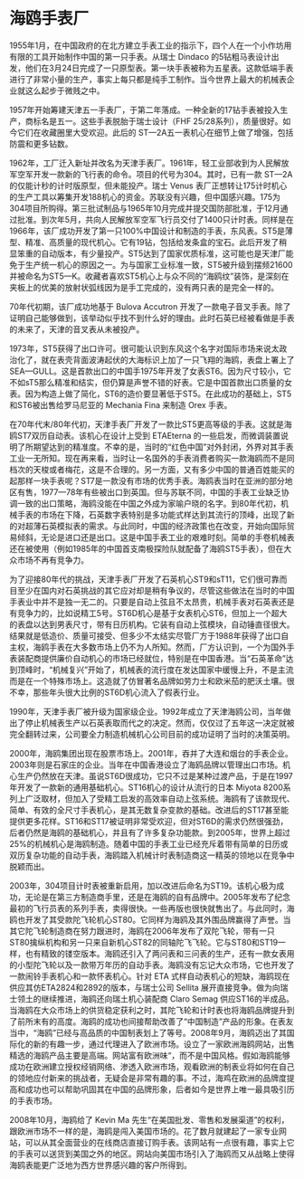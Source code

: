 # 海鸥手表厂  
1955年1月，在中国政府的在北方建立手表工业的指示下，四个人在一个小作坊用有限的工具开始制作中国的第一只手表。从瑞士 Dindaco 的5钻粗马表设计出发，他们在3月24日完成了一只原型表。第一块手表被称为五星表。这款低端手表进行了非常小量的生产，事实上每只都是纯手工制作。当今世界上最大的机械表企业就这么起步于微贱之中。  

1957年开始筹建天津五一手表厂，于第二年落成。一种全新的17钻手表被投入生产，商标名是五一。这些手表脱胎于瑞士设计（FHF 25/28系列），质量很好。如今它们在收藏圈里大受欢迎。此后的 ST—2A五一表机心在细节上做了增强，包括防震和更多钻数。  

1962年，工厂迁入新址并改名为天津手表厂。1961年，轻工业部收到为人民解放军空军开发一款新的飞行表的命令。项目的代号为304。其时，已有一款 ST—2A的仅能计秒的计时版原型，但未能投产。瑞士 Venus 表厂正想转让175计时机心的生产工具以筹集开发188机心的资金。苏联没有兴趣，但中国感兴趣。175为304项目所购得。第三批试制品与1965年10月完成并提交国防部批准，于12月通过批准。到次年5月，共向人民解放军空军飞行员交付了1400只计时表。同样是在1966年，该厂成功开发了第一只100%中国设计和制造的手表，东风表。ST5是薄型、精准、高质量的现代机心。它有19钻，包括给发条盒的宝石。此后开发了稍显笨重的自动版本，有少量投产。ST5达到了国家优质标准，这可能也是天津厂能免于生产统一机心的原因之一。为与国家工业标准一致，ST5被升级到摆频21600并被命名为ST5—K。收藏者喜欢ST5机心上与众不同的“海鸥纹”装饰，是深刻在夹板上的优美的放射状弧线因为是手工完成的，没有两只表的是完全一样的。  

70年代初期，该厂成功地基于 Bulova Accutron 开发了一款电子音叉手表。除了证明自己能够做到，该举动似乎找不到什么好的理由。此时石英已经被看做是手表的未来了，天津的音叉表从未被投产。  

1973年，ST5获得了出口许可。很可能认识到东风这个名字对国际市场来说太政治化了，就在表壳背面波涛起伏的大海标识上加了一只飞翔的海鸥，表盘上署上了 SEA—GULL。这是首款出口的中国手1975年开发了女表ST6。因为尺寸较小，它不如sT5那么精准和结实，但仍算是声誉不错的好表。它是中国首款出口质量的女表。因为构造上做了简化，ST6的造价要显著低于ST5。在此成功的基础上，ST5和ST6被出售给罗马尼亚的 Mechania Fina 来制造 Orex 手表。  

在70年代末/80年代初，天津手表厂开发了一款比ST5更高等级的手表。这就是海鸥ST7双历自动表。该机心在设计上受到 ETAEterna 的一些启发，而微调装置说明了所期望达到的精准度。不幸的是，当时的“红色中国”对外封闭，外界对其手表工业一无所知。现在再来看，当时让一名国外的手表消费者购买一款海鸥而不是同档次的天梭或者梅花，这是不合理的。另一方面，又有多少中国的普通百姓能买的起那样一块手表呢？ST7是一款没有市场的优秀手表。海鸥表当时在亚洲的部分地区有售，1977—78年有些被出口到英国。但与苏联不同，中国的手表工业缺乏协调一致的出口策略，海鸥没能在中国之外成为家喻户晓的名字。到80年代初，机械手表的市场在下降，石英数字表特别是多功能式样达到其流行的顶峰，出现了新的对超薄石英模拟表的需求。与此同时，中国的经济政策也在改变，开始向国际贸易倾斜，无论是进口还是出口。这是中国手表工业的艰难时刻。简单的手卷机械表还在被使用（例如1985年的中国首支南极探险队就配备了海鸥ST5手表），但在大众市场不再有竞争力。  

为了迎接80年代的挑战，天津手表厂开发了石英机心ST9和sT11，它们很可靠而目至少在国内对石英挑战的其它应对却是稍有争议的，尽管这些做法在当时的中国手表业中并不是独一无二的。只要是自动上弦且不太昂贵，机械手表对石英表还是有竞争力的，比如说精工5号。ST6D机心是基于女表机心ST6，但加上一个超大的表盘以达到男表尺寸，带有日历机构。它装有自动上弦模块，自动锤直径很大。结果就是低造价、质量可接受、但多少不太结实尽管厂方于1988年获得了出口自主权，海鸥手表在大多数市场上仍不为人所知。然而，厂方认识到，一个为国外手表装配商提供廉价自动机心的市场已经就位，特别是在中国香港。当“石英革命”达到顶峰时，“机械复兴”开始了，机械表的流行度在发达国家中缓慢上升，不是主流而是在一个特殊市场上。这造就了仿冒著名品牌如劳力士和欧米茄的肥沃土壤。很不幸，那些年头很大比例的ST6D机心流入了假表行业。  

1990年，天津手表厂被升级为国家级企业。1992年成立了天津海鸥公司，当年做出了停止机械表生产以石英表取而代之的决定。然而，仅仅过了五年这一决定就被完全翻转过来，公司要全力制造机械机心公司目前的成功证明了当时的决策英明。  

2000年，海鸥集团出现在股票市场上。2001年，吞并了大连和烟台的手表企业。2003年则是石家庄的企业。当年在中国香港设立了海鸥品牌以管理出口市场。机心生产仍然放在天津。虽说ST6D很成功，它只不过是某种过渡产品，于是在1997年开发了一款新的通用基础机心。ST16机心的设计从流行的日本 Miyota 8200系列上广泛取材，但加入了受精工启发的高效率自动上弦系统。海鸥有了该款现代、简单、有效的全尺寸手表机心，是其无数复杂变款的基础。改进后的ST17甚至能提供更多花样。ST16和ST17被证明非常受欢迎，但对ST6D的需求仍然很强劲，后者仍然是海鸥的基础机心，并且有了许多复杂功能款。到2005年，世界上超过25%的机械机心是海鸥制造。随着中国的手表工业已经充斥着带有简单的日历或双历复杂功能的自动手表，海鸥踏入机械计时表制造商这一精英的领地以在竞争中脱颖而出。  

2003年，304项目计时表被重新启用，加以改进后命名为ST19。该机心极为成功，无论是在第三方制造商手里，还是在海鸥的自有品牌中。2005年发布了纪念最初的飞行员表的系列手表，卖得很快。一些再版也很快就售出了。与此同时，海鸥也开发了其受款陀飞轮机心ST80。它同样为海鸥及其外围品牌赢得了声誉。当其它陀飞轮制造商在努力跟进时，海鸥在2006年发布了双陀飞轮，带有一只ST80擒纵机构和另一只来自新机心ST82的同轴陀飞飞轮。它与ST80和ST19一样，也有精致的镂空版本。海鸥还引入了两问表和三问表的生产，还有一款女表用的小型陀飞轮以及一款带万年历的自动手表。海鸥没有忘记大众市场，它也开发了一款闹铃手表机心和一款怀表机心。针对 ETA 式样自动表机心的短缺，海鸥现在供应其仿ETA2824和2892的版本，与瑞士公司 Sellita 展开直接竞争。做为向瑞士领土的继续推进，海鸥还向瑞土机心装配商 Claro Semag 供应ST16的半成品。当海鸥在大众市场上的供货稳定获利之时，其陀飞轮和计时表也将海鸥品牌提升到了前所末有的高度。海鸥的成功也间接帮助改善了“中国制造”产品的形象。在表友当中，“海鸥”已经与高品质的中国制表划上了等号。2008年9月，海鸥迈出了其国际化的新的有趣一步，通过代理进入了欧洲市场。设立了一家欧洲海鸥网站，出售精选的海鸥产品主要是高端。网站富有欧洲味“，而不是中国风格。假如海鸥能够成功在欧洲建立授权经销网络、渗透入欧洲市场，观看欧洲的制表业将如何在自己的领地应付新来的挑战者，无疑会是非常有趣的事。不过，海鸡在欧洲的品牌度提高和成功也可以帮助巩固其在中国的品牌形象，后者如今是世界上唯一最具吸引历的手表市场。  

2008年10月，海鸥给了 Kevin Ma 先生“在美国批发、零售和发展渠道”的权利，跟欧洲市场不一样的是，海鸥是闯入美国市场的。花了数月就建起了一家专业网站，可以从其全面营业的在线商店直接订购手表。该网站有一点很有趣，事实上它的手表可以送货到美国之外的地区。网站向美国市场引入了海鸥而又从战略上使得海鸥表能更广泛地为西方世界感兴趣的客户所得到。  
